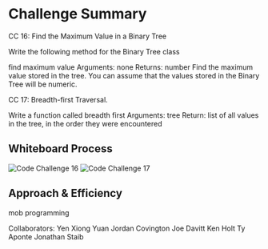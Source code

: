 
# Challenge Summary

CC 16:
Find the Maximum Value in a Binary Tree

Write the following method for the Binary Tree class

find maximum value
Arguments: none
Returns: number
Find the maximum value stored in the tree. You can assume that the values stored in the Binary Tree will be numeric.

CC 17:
Breadth-first Traversal.

Write a function called breadth first
Arguments: tree
Return: list of all values in the tree, in the order they were encountered

## Whiteboard Process
![Code Challenge 16](assets/codechallenge16.png)
![Code Challenge 17](assets/codechallenge17.png)

## Approach & Efficiency
mob programming

Collaborators:
Yen Xiong Yuan
Jordan Covington
Joe Davitt
Ken Holt
Ty Aponte
Jonathan Staib
